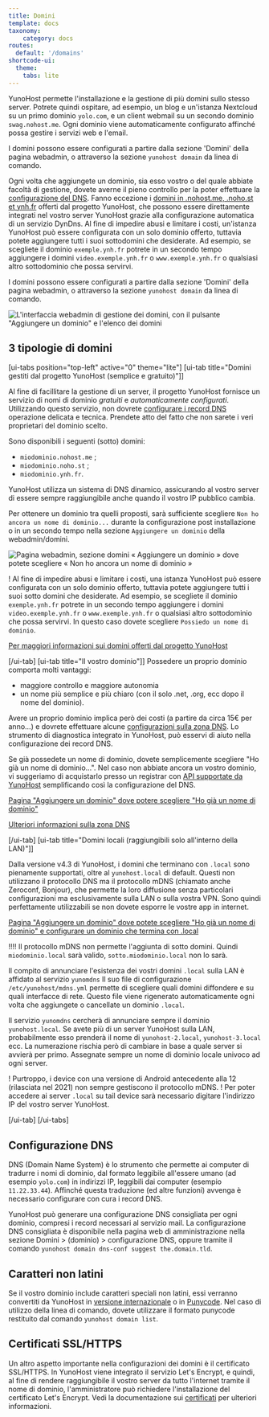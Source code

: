 ```yaml
---
title: Domini
template: docs
taxonomy:
    category: docs
routes:
  default: '/domains'
shortcode-ui:
  theme:
    tabs: lite
---
```


YunoHost permette l'installazione e la gestione di più domini sullo stesso server. Potrete quindi ospitare, ad esempio, un blog e un'istanza Nextcloud su un primo dominio `yolo.com`, e un client webmail su un secondo dominio `swag.nohost.me`. Ogni dominio viene automaticamente configurato affinché possa gestire i servizi web e l'email.

I domini possono essere configurati a partire dalla sezione 'Domini' della pagina webadmin, o attraverso la sezione `yunohost domain` da linea di comando.

Ogni volta che aggiungete un dominio, sia esso vostro o del quale abbiate facoltà di gestione, dovete averne il pieno controllo per la poter effettuare la [configurazione del DNS](/dns_config). Fanno eccezione i [domini in .nohost.me, .noho.st et ynh.fr](/dns_nohost_me) offerti dal progetto YunoHost, che possono essere direttamente integrati nel vostro server YunoHost grazie alla configurazione automatica di un servizio DynDns. Al fine di impedire abusi e limitare i costi, un'istanza YunoHost può essere configurata con un solo dominio offerto, tuttavia potete aggiungere tutti i suoi sottodomini che desiderate. Ad esempio, se scegliete il dominio `exemple.ynh.fr` potrete in un secondo tempo aggiungere i domini `video.exemple.ynh.fr` o `www.exemple.ynh.fr` o qualsiasi altro sottodominio che possa servirvi.

I domini possono essere configurati a partire dalla sezione 'Domini' della pagina webadmin, o attraverso la sezione `yunohost domain` da linea di comando.

![L'interfaccia webadmin di gestione dei domini, con il pulsante "Aggiungere un dominio" e l'elenco dei domini](image://webadmin_domain.png)

## 3 tipologie di domini

[ui-tabs position="top-left" active="0" theme="lite"]
[ui-tab title="Domini gestiti dal progetto YunoHost (semplice e gratuito)"]]

Al fine di facillitare la gestione di un server, il progetto YunoHost fornisce un servizio di nomi di dominio *gratuiti* e *automaticamente configurati*. Utilizzando questo servizio, non dovrete [configurare i record DNS](/dns.config) operazione delicata e tecnica. Prendete atto del fatto che non sarete i veri proprietari del dominio scelto.

Sono disponibili i seguenti (sotto) domini:

- `miodominio.nohost.me` ;
- `miodominio.noho.st` ;
- `miodominio.ynh.fr`.

YunoHost utilizza un sistema di DNS dinamico, assicurando al vostro server di essere sempre raggiungibile anche quando il vostro IP pubblico cambia.

Per ottenere un dominio tra quelli proposti, sarà sufficiente scegliere `Non ho ancora un nome di dominio...` durante la configurazione post installazione o in un secondo tempo nella sezione `Aggiungere un dominio` della webadmin/domini.

![Pagina webadmin, sezione domini « Aggiungere un dominio » dove potete scegliere « Non ho ancora un nome di dominio »](image://webadmin_dyndns.png)

! Al fine di impedire abusi e limitare i costi, una istanza YunoHost può essere configurata con un solo dominio offerto, tuttavia potete aggiungere tutti i suoi sotto domini che desiderate. Ad esempio, se scegliete il dominio `exemple.ynh.fr` potrete in un secondo tempo aggiungere i domini `video.exemple.ynh.fr` o `www.exemple.ynh.fr` o qualsiasi altro sottodominio che possa servirvi. In questo caso dovete scegliere `Possiedo un nome di dominio`.

[Per maggiori informazioni sui domini offerti dal progetto YunoHost](/dns_nohost_me)

[/ui-tab]
[ui-tab title="Il vostro dominio"]]
Possedere un proprio dominio comporta molti vantaggi:

- maggiore controllo e maggiore autonomia
- un nome più semplice e più chiaro (con il solo .net, .org, ecc dopo il nome del dominio).

Avere un proprio dominio implica però dei costi (a partire da circa 15€ per anno...) e dovrete effettuare alcune [configurazioni sulla zona DNS](/dns.config). Lo strumento di diagnostica integrato in YunoHost, può esservi di aiuto nella configurazione dei record DNS.

Se già possedete un nome di dominio, dovete semplicemente scegliere "Ho già un nome di dominio…". Nel caso non abbiate ancora un vostro dominio, vi suggeriamo di acquistarlo presso un registrar con [API supportate da YunoHost](/providers/registrar) semplificando così la configurazione del DNS.

[Pagina "Aggiungere un dominio" dove potere scegliere "Ho già un nome di dominio"](image://webadmin_domain_owndomain.png)

[Ulteriori informazioni sulla zona DNS](/dns_config)

[/ui-tab]
[ui-tab title="Domini locali (raggiungibili solo all'interno della LAN)"]]

Dalla versione v4.3 di YunoHost, i domini che terminano con `.local` sono pienamente supportati, oltre al `yunohost.local` di default.
Questi non utilizzano il protocollo DNS ma il protocollo mDNS (chiamato anche Zeroconf, Bonjour), che permette la loro diffusione senza particolari configurazioni ma esclusivamente sulla LAN o sulla vostra VPN.
Sono quindi perfettamente utilizzabili se non dovete esporre le vostre app in internet.

[Pagina "Aggiungere un dominio" dove potete scegliere "Ho già un nome di dominio" e configurare un dominio che termina con .local](image://webadmin_domain_local.png)

!!!! Il protocollo mDNS non permette l'aggiunta di sotto domini. Quindi `miodominio.local` sarà valido, `sotto.miodominio.local` non lo sarà.

Il compito di annunciare l'esistenza dei vostri domini `.local` sulla LAN è affidato al servizio `yunomdns`
Il suo file di configurazione `/etc/yunohost/mdns.yml` permette di scegliere quali domini diffondere e su quali interfacce di rete.
Questo file viene rigenerato automaticamente ogni volta che aggiungete o cancellate un dominio `.local`.

Il servizio `yunomdns` cercherà di annunciare sempre il dominio `yunohost.local`. Se avete più di un server YunoHost sulla LAN, probabilmente esso prenderà il nome di `yunohost-2.local`, `yunohost-3.local` ecc.
La numerazione rischia però di cambiare in base a quale server si avvierà per primo. Assegnate sempre un nome di dominio locale univoco ad ogni server.

! Purtroppo, i device con una versione di Android antecedente alla 12 (rilasciata nel 2021) non sempre gestiscono il protocollo mDNS.
! Per poter accedere ai server `.local` su tail device sarà necessario digitare l'indirizzo IP del vostro server YunoHost.

[/ui-tab]
[/ui-tabs]

## Configurazione DNS

DNS (Domain Name System) è lo strumento che permette ai computer di tradurre i nomi di dominio, dal formato leggibile all'essere umano (ad esempio `yolo.com`) in indirizzi IP, leggibili dai computer (esempio `11.22.33.44`). Affinché questa traduzione (ed altre funzioni) avvenga è necessario configurare con cura i record DNS.

YunoHost può generare una configurazione DNS consigliata per ogni dominio, compresi i record necessari al servizio mail. La configurazione DNS consigliata è disponibile nella pagina web di amministrazione nella sezione Domini > (dominio) > configurazione DNS, oppure tramite il comando `yunohost domain dns-conf suggest the.domain.tld`.

## Caratteri non latini

Se il vostro dominio include caratteri speciali non latini, essi verranno convertiti da YunoHost in [versione internazionale](https://en.wikipedia.org/wiki/Internationalized_domain_name) o in [Punycode](https://en.wikipedia.org/wiki/Punycode). Nel caso di utilizzo della linea di comando, dovete utilizzare il formato punycode restituito dal comando `yunohost domain list`.

## Certificati SSL/HTTPS

Un altro aspetto importante nella configurazioni dei domini è il certificato SSL/HTTPS. In YunoHost viene integrato il servizio Let's Encrypt, e quindi, al fine di rendere raggiungibile il vostro server da tutto l'internet tramite il nome  di dominio, l'amministratore può richiedere l'installazione del certificato Let's Encrypt. Vedi la documentazione sui [certificati](/certificate) per ulteriori informazioni.
